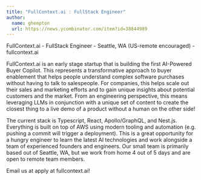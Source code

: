 ```yaml
---
title: "FullContext.ai : FullStack Engineer"
author:
  name: ghempton
  url: https://news.ycombinator.com/item?id=38844989
---
```

FullContext.ai - FullStack Engineer - Seattle, WA (US-remote encouraged) - fullcontext.ai

FullContext.ai is an early stage startup that is building the first AI-Powered Buyer Copilot. This represents a transformative approach to buyer enablement that helps people understand complex software purchases without having to talk to salespeople. For companies, this helps scale out their sales and marketing efforts and to gain unique insights about potential customers and the market. From an engineering perspective, this means leveraging LLMs in conjunction with a unique set of content to create the closest thing to a live demo of a product without a human on the other side!

The current stack is Typescript, React, Apollo&#x2F;GraphQL, and Nest.js. Everything is built on top of AWS using modern tooling and automation (e.g. pushing a commit will trigger a deployment). This is a great opportunity for a hungry engineer to learn the latest AI technologies and work alongside a team of experienced founders and engineers. Our small team is primarily based out of Seattle, WA, but we work from home 4 out of 5 days and are open to remote team members.

Email us at apply at fullcontext.ai!
